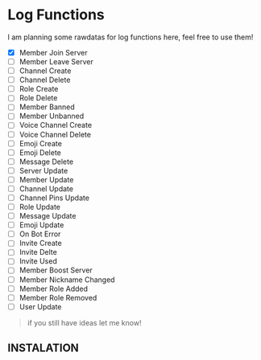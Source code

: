 # Log Functions
I am planning some rawdatas for log functions here, feel free to use them!
- [x] Member Join Server 
- [ ] Member Leave Server
- [ ] Channel Create
- [ ] Channel Delete
- [ ] Role Create
- [ ] Role Delete
- [ ] Member Banned
- [ ] Member Unbanned
- [ ] Voice Channel Create
- [ ] Voice Channel Delete
- [ ] Emoji Create
- [ ] Emoji Delete
- [ ] Message Delete
- [ ] Server Update
- [ ] Member Update
- [ ] Channel Update
- [ ] Channel Pins Update
- [ ] Role Update
- [ ] Message Update
- [ ] Emoji Update
- [ ] On Bot Error
- [ ] Invite Create
- [ ] Invite Delte
- [ ] Invite Used
- [ ] Member Boost Server
- [ ] Member Nickname Changed
- [ ] Member Role Added
- [ ] Member Role Removed
- [ ] User Update
> if you still have ideas let me know!
## INSTALATION
